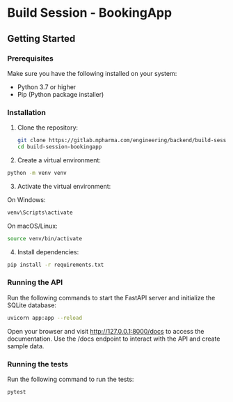 # Build Session - BookingApp

## Getting Started

### Prerequisites
Make sure you have the following installed on your system:
- Python 3.7 or higher
- Pip (Python package installer)

### Installation
1. Clone the repository:
   ```bash
   git clone https://gitlab.mpharma.com/engineering/backend/build-session-bookingapp.git
   cd build-session-bookingapp
   ```

2. Create a virtual environment:
```bash
python -m venv venv
```

3. Activate the virtual environment:

On Windows:
```bash
venv\Scripts\activate
```
On macOS/Linux:
```bash
source venv/bin/activate
```
4. Install dependencies:
```bash
pip install -r requirements.txt
```

### Running the API
Run the following commands to start the FastAPI server and initialize the SQLite database:

```bash
uvicorn app:app --reload
```
Open your browser and visit http://127.0.0.1:8000/docs to access the documentation. Use the /docs endpoint to interact with the API and create sample data.

### Running the tests
Run the following command to run the tests:
```bash
pytest
```
